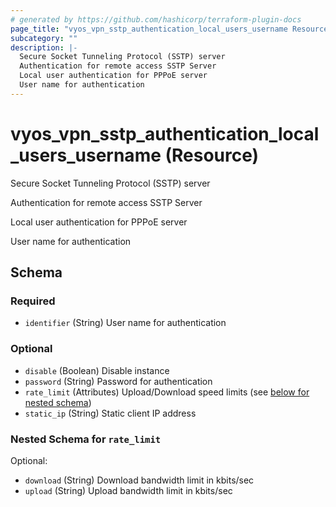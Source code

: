 ```yaml
---
# generated by https://github.com/hashicorp/terraform-plugin-docs
page_title: "vyos_vpn_sstp_authentication_local_users_username Resource - vyos"
subcategory: ""
description: |-
  Secure Socket Tunneling Protocol (SSTP) server
  Authentication for remote access SSTP Server
  Local user authentication for PPPoE server
  User name for authentication
---
```


# vyos_vpn_sstp_authentication_local_users_username (Resource)

Secure Socket Tunneling Protocol (SSTP) server

Authentication for remote access SSTP Server

Local user authentication for PPPoE server

User name for authentication



<!-- schema generated by tfplugindocs -->
## Schema

### Required

- `identifier` (String) User name for authentication

### Optional

- `disable` (Boolean) Disable instance
- `password` (String) Password for authentication
- `rate_limit` (Attributes) Upload/Download speed limits (see [below for nested schema](#nestedatt--rate_limit))
- `static_ip` (String) Static client IP address

<a id="nestedatt--rate_limit"></a>
### Nested Schema for `rate_limit`

Optional:

- `download` (String) Download bandwidth limit in kbits/sec
- `upload` (String) Upload bandwidth limit in kbits/sec
